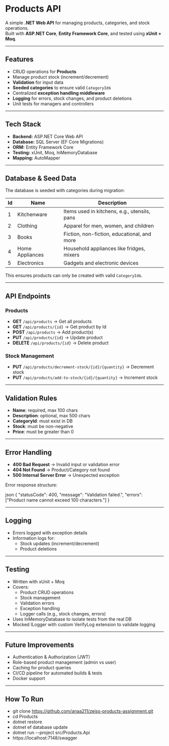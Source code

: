 # Products API

A simple **.NET Web API** for managing products, categories, and stock operations.  
Built with **ASP.NET Core**, **Entity Framework Core**, and tested using **xUnit + Moq**.

---

## Features

- CRUD operations for **Products**
- Manage product stock (increment/decrement)
- **Validation** for input data
- **Seeded categories** to ensure valid `CategoryId`s
- Centralized **exception handling middleware**
- **Logging** for errors, stock changes, and product deletions
- Unit tests for managers and controllers

---

## Tech Stack

- **Backend:** ASP.NET Core Web API  
- **Database:** SQL Server (EF Core Migrations)  
- **ORM:** Entity Framework Core  
- **Testing:** xUnit, Moq, InMemoryDatabase  
- **Mapping:** AutoMapper  

---

## Database & Seed Data

The database is seeded with categories during migration:

| Id | Name             | Description                                  |
|----|------------------|----------------------------------------------|
| 1  | Kitchenware      | Items used in kitchens, e.g., utensils, pans |
| 2  | Clothing         | Apparel for men, women, and children         |
| 3  | Books            | Fiction, non-fiction, educational, and more  |
| 4  | Home Appliances  | Household appliances like fridges, mixers    |
| 5  | Electronics      | Gadgets and electronic devices               |

This ensures products can only be created with valid `CategoryId`s.

---

## API Endpoints

### Products
- **GET** `/api/products` -> Get all products
- **GET** `/api/products/{id}` -> Get product by Id
- **POST** `/api/products` -> Add product(s)
- **PUT** `/api/products/{id}` -> Update product
- **DELETE** `/api/products/{id}` -> Delete product

### Stock Management
- **PUT** `/api/products/decrement-stock/{id}/{quantity}` -> Decrement stock
- **PUT** `/api/products/add-to-stock/{id}/{quantity}` -> Increment stock

---

## Validation Rules

- **Name**: required, max 100 chars  
- **Description**: optional, max 500 chars  
- **CategoryId**: must exist in DB  
- **Stock**: must be non-negative  
- **Price**: must be greater than 0  

---

## Error Handling

- **400 Bad Request** -> Invalid input or validation error  
- **404 Not Found** -> Product/Category not found  
- **500 Internal Server Error** -> Unexpected exception  

Error response structure:

json
{
  "statusCode": 400,
  "message": "Validation failed.",
  "errors": ["Product name cannot exceed 100 characters."]
}

---

## Logging

- Errors logged with exception details
- Information logs for:
	- Stock updates (increment/decrement)
	- Product deletions


---

## Testing

- Written with xUnit + Moq
- Covers:
	- Product CRUD operations
	- Stock management
	- Validation errors
	- Exception handling
	- Logger calls (e.g., stock changes, errors)
- Uses InMemoryDatabase to isolate tests from the real DB
- Mocked ILogger<T> with custom VerifyLog extension to validate logging


---

## Future Improvements

- Authentication & Authorization (JWT)
- Role-based product management (admin vs user)
- Caching for product queries
- CI/CD pipeline for automated builds & tests
- Docker support


---

## How To Run

- git clone https://github.com/anaa211/zeiss-products-assignment.git
- cd Products
- dotnet restore
- dotnet ef database update
- dotnet run --project src/Products.Api
- https://localhost:7148/swagger


